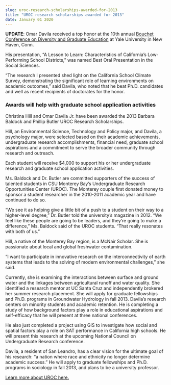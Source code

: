 ```yaml
---
slug: uroc-research-scholarships-awarded-for-2013
title: "UROC research scholarships awarded for 2013"
date: January 01 2020
---
```


 
<p>
  <strong>UPDATE</strong>: Omar Davila received a top honor at the 10th annual
  <a href="https://www.yale.edu/graduateschool/diversity/bouchet_conf.html"
    >Bouchet Conference on Diversity and Graduate Education</a
  >
  at Yale University in New Haven, Conn.
</p>
<p>
  His presentation, “A Lesson to Learn: Characteristics of California’s
  Low-Performing School Districts,” was named Best Oral Presentation in the
  Social Sciences.
</p>
<p>
  “The research I presented shed light on the California School Climate Survey,
  demonstrating the significant role of learning environments on academic
  outcomes,” said Davila, who noted that he beat Ph.D. candidates and well as
  recent recipients of doctorates for the honor.
</p>
<h3>Awards will help with graduate school application activities</h3>
<p>
  Christina Hill and Omar Davila Jr. have been awarded the 2013 Barbara Baldock
  and Phillip Butler UROC Research Scholarships.
</p>
<p>
  Hill, an Environmental Science, Technology and Policy major, and Davila, a
  psychology major, were selected based on their academic achievements,
  undergraduate research accomplishments, financial need, graduate school
  aspirations and a commitment to serve the broader community through research
  and outreach.
</p>
<p>
  Each student will receive $4,000 to support his or her undergraduate research
  and graduate school application activities.
</p>
<p>
  Ms. Baldock and Dr. Butler are committed supporters of the success of talented
  students in CSU Monterey Bay’s Undergraduate Research Opportunities Center
  (UROC). The Monterey couple first donated money to sponsor a student
  researcher in the 2010-2011 academic year and have continued to do so.
</p>
<p>
  “We see it as helping give a little bit of a push to a student on their way to
  a higher-level degree,” Dr. Butler told the university’s magazine in 2012. “We
  feel like these people are going to be leaders, and they’re going to make a
  difference,” Ms. Baldock said of the UROC students. “That really resonates
  with both of us.”
</p>
<p>
  Hill, a native of the Monterey Bay region, is a McNair Scholar. She is
  passionate about local and global freshwater contamination.
</p>
<p>
  “I want to participate in innovative research on the interconnectivity of
  earth systems that leads to the solving of modern environmental challenges,”
  she said.
</p>
<p>
  Currently, she is examining the interactions between surface and ground water
  and the linkages between agricultural runoff and water quality. She identified
  a research mentor at UC Santa Cruz and independently brokered her summer
  research placement. She will apply for graduate fellowships and Ph.D. programs
  in Groundwater Hydrology in fall 2013. Davila’s research centers on minority
  students and academic retention. He is completing a study of how background
  factors play a role in educational aspirations and self-efficacy that he will
  present at three national conferences.
</p>
<p>
  He also just completed a project using GIS to investigate how social and
  spatial factors play a role on SAT performance in California high schools. He
  will present this research at the upcoming National Council on Undergraduate
  Research conference.
</p>
<p>
  Davila, a resident of San Leandro, has a clear vision for the ultimate goal of
  his research: “a nation where race and ethnicity no longer determine academic
  success.” He will apply to graduate fellowships and Ph.D. programs in
  sociology in fall 2013, and plans to be a university professor.
</p>
<p><a href="https://uroc.csumb.edu">Learn more about UROC here.</a></p>
 
